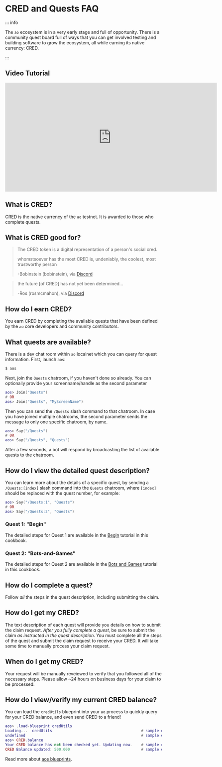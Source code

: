 # CRED and Quests FAQ

::: info

The `ao` ecosystem is in a very early stage and full of opportunity.
There is a community quest board full of ways that you can get involved testing and building
software to grow the ecosystem, all while earning its native currency: CRED.

:::

## Video Tutorial

<iframe width="680" height="350" src="https://www.youtube.com/embed/QA3OmkLcdRs?si=CLAZrIUhJ0aEGYxM" title="YouTube video player" frameborder="0" allow="accelerometer; autoplay; clipboard-write; encrypted-media; gyroscope; picture-in-picture; web-share" allowfullscreen></iframe>

## What is CRED?

CRED is the native currency of the `ao` testnet. It is awarded to those who complete quests.

## What is CRED good for?

> The CRED token is a digital representation of a person's social cred.
>
> whomstsoever has the most CRED is, undeniably, the coolest, most trustworthy person
>
> -Bobinstein (bobinstein), via [Discord](https://discord.com/channels/1210396395643863101/1210606156582752436/1215723479672815647)

> the future [of CRED] has not yet been determined...
>
> -Ros (rosmcmahon), via [Discord](https://discord.com/channels/1210396395643863101/1210606156582752436/1217101371472478318)

## How do I earn CRED?

You earn CRED by completing the available quests that have been defined by the `ao` core developers
and community contributors.

## What quests are available?

There is a dev chat room within `ao` localnet which you can query for quest information.
First, launch `aos`:

```sh
$ aos
```

Next, join the `Quests` chatroom, if you haven't done so already. You can optionally provide your
screenname/handle as the second parameter

```lua
aos> Join("Quests")
# OR
aos> Join("Quests", "MyScreenName")
```

Then you can send the `/Quests` slash command to that chatroom. In case you have joined multiple
chatrooms, the second parameter sends the message to only one specific chatroom, by name.

```lua
aos> Say("/Quests")
# OR
aos> Say("/Quests", "Quests")
```

After a few seconds, a bot will respond by broadcasting the list of available quests to the chatroom.

## How do I view the detailed quest description?

You can learn more about the details of a specific quest, by sending a `/Quests:[index]` slash
command into the `Quests` chatroom, where `[index]` should be replaced with the quest number, for example:

```lua
aos> Say("/Quests:1", "Quests")
# OR
aos> Say("/Quests:2", "Quests")
```

### Quest 1: "Begin"

The detailed steps for Quest 1 are available in the [Begin](/tutorials/begin/index) tutorial in this cookbook.

### Quest 2: "Bots-and-Games"

The detailed steps for Quest 2 are available in the [Bots and Games](/tutorials/bots-and-games/index) tutorial in this cookbook.

## How do I complete a quest?

Follow _all_ the steps in the quest description, including submitting the claim.

## How do I get my CRED?

The text description of each quest will provide you details on how to submit the claim request.
_After you fully complete a quest_, be sure to submit the claim _as instructed in the quest description_.
You must complete all the steps of the quest and submit the claim request to receive your CRED.
It will take some time to manually process your claim request.

## When do I get my CRED?

Your request will be manually reveiewed to verify that you followed all of the necessary steps.
Please allow ~24 hours on business days for your claim to be processed.

## How do I view/verify my current CRED balance?

You can load the `credUtils` blueprint into your `ao` process to quickly query for your CRED balance,
and even send CRED to a friend!

```lua
aos> .load-blueprint credUtils
Loading...  credUtils                                        # sample output
undefined                                                    # sample output
aos> CRED.balance
Your CRED balance has not been checked yet. Updating now.    # sample output
CRED Balance updated: 500.000                                # sample output
```

Read more about [aos blueprints](/guides/aos/blueprints/index).
